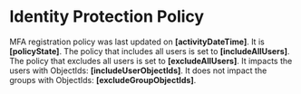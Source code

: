 <properties
	pageTitle="Identity Protection"
	description="Identity Protection"	
	articleId="IPC_MfaRegistrationPolicy_DoesNotIncludeAllUsers_WithGroupsExcludedAndUsersIncluded"
	authors="idamsupport"
	ms.author="sridhara"
	selfHelpType="diagnostics"
	diagnosticScenario="self_diagnostic"
	cloudEnvironments="public"
	ownershipId="AzureIdentity_IdentityProtection"
/>

# Identity Protection Policy

MFA registration policy was last updated on **<!--$activityDateTime-->[activityDateTime]<!--/$activityDateTime-->**. It is **<!--$policyState-->[policyState]<!--/$policyState-->**. The policy that includes all users is set to **<!--$includeAllUsers-->[includeAllUsers]<!--/$includeAllUsers-->**. The policy that excludes all users is set to **<!--$excludeAllUsers-->[excludeAllUsers]<!--/$excludeAllUsers-->**. It impacts the users with ObjectIds: **<!--$includeUserObjectIds-->[includeUserObjectIds]<!--/$includeUserObjectIds-->**. It does not impact the groups with ObjectIds: **<!--$excludeGroupObjectIds-->[excludeGroupObjectIds]<!--/$excludeGroupObjectIds-->**.